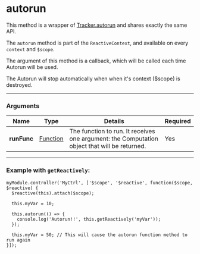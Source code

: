 # autorun

This method is a wrapper of [Tracker.autorun](http://docs.meteor.com/#/full/tracker_autorun) and shares exactly the same API.

The `autorun` method is part of the `ReactiveContext`, and available on every `context` and `$scope`.

The argument of this method is a callback, which will be called each time Autorun will be used.

The Autorun will stop automatically when when it's context ($scope) is destroyed.

------

### Arguments

<table class="variables-matrix input-arguments">
  <thead>
  <tr>
    <th>Name</th>
    <th>Type</th>
    <th>Details</th>
    <th>Required</th>
  </tr>
  </thead>
  <tbody>
  <tr>
    <td><strong>runFunc</strong></td>
    <td>
      <a href="" class="label type-hint type-hint-function">Function</a>
    </td>
    <td>The function to run. It receives one argument: the Computation object that will be returned.</td>
    <td>Yes</td>
  </tr>
  </tbody>
</table>

------

### Example with `getReactively`:

    myModule.controller('MyCtrl', ['$scope', '$reactive', function($scope, $reactive) {
      $reactive(this).attach($scope);

      this.myVar = 10;

      this.autorun(() => {
        console.log('Autorun!!', this.getReactively('myVar'));
      });

      this.myVar = 50; // This will cause the autorun function method to run again
    }]);
